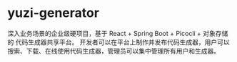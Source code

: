 # yuzi-generator
深入业务场景的企业级硬项目，基于 React + Spring Boot + Picocli + 对象存储的 代码生成器共享平台。  开发者可以在平台上制作并发布代码生成器，用户可以搜索、下载、在线使用代码生成器，管理员可以集中管理所有用户和生成器。
